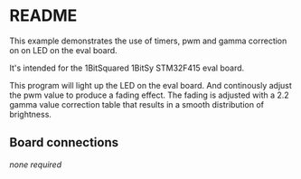 # README

This example demonstrates the use of timers, pwm and gamma correction on on LED
on the eval board.

It's intended for the 1BitSquared 1BitSy STM32F415 eval board. 

This program will light up the LED on the eval board. And continously adjust
the pwm value to produce a fading effect. The fading is adjusted with a 2.2
gamma value correction table that results in a smooth distribution of
brightness.

## Board connections

*none required*
